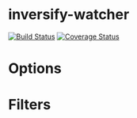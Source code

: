 # inversify-watcher

[![Build Status](https://travis-ci.org/TiagoMestre/inversify-watcher.svg?branch=dev)](https://travis-ci.org/TiagoMestre/inversify-watcher)
[![Coverage Status](https://coveralls.io/repos/github/TiagoMestre/inversify-watcher/badge.svg?branch=dev)](https://coveralls.io/github/TiagoMestre/inversify-watcher?branch=dev)


# Options

# Filters